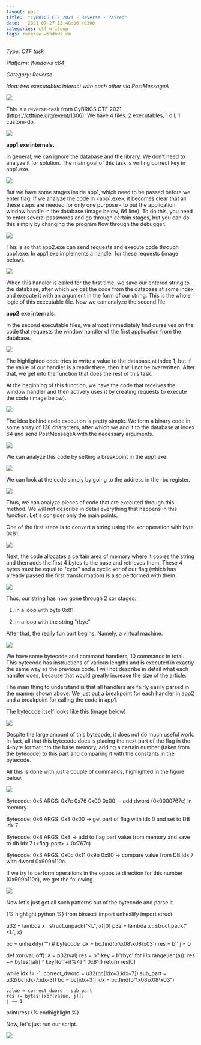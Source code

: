 ```yaml
---
layout: post
title:  "CyBRICS CTF 2021 - Reverse - Paired"
date:   2021-07-27 13:48:00 +0300
categories: ctf writeup
tags: reverse windows vm
---
```


*Type: CTF task*

*Platform: Windows x64*

*Category: Reverse*

*Idea: two executables interact with each other via PostMessageA*

![](/assets/2021-07-27-CyBRICS-CTF-2021-Reverse-Paired/image1.png)

This is a reverse-task from CyBRICS CTF 2021
(<https://ctftime.org/event/1306>). We have 4 files: 2 executables, 1
dll, 1 custom-db.

![](/assets/2021-07-27-CyBRICS-CTF-2021-Reverse-Paired/image2.png)

**app1.exe internals.**

In general, we can ignore the database and the library. We don't need to
analyze it for solution. The main goal of this task is writing correct
key in app1.exe.

![](/assets/2021-07-27-CyBRICS-CTF-2021-Reverse-Paired/image3.png)

But we have some stages inside app1, which need to be passed before we
enter flag. If we analyze the code in «app1.exe», it becomes clear that
all these steps are needed for only one purpose - to put the application
window handle in the database (image below, 66 line). To do this, you
need to enter several passwords and go through certain stages, but you
can do this simply by changing the program flow through the debugger.

![](/assets/2021-07-27-CyBRICS-CTF-2021-Reverse-Paired/image4.png)

This is so that app2.exe can send requests and execute code through
app1.exe. In app1.exe implements a handler for these requests (image
below).

![](/assets/2021-07-27-CyBRICS-CTF-2021-Reverse-Paired/image5.png)

When this handler is called for the first time, we save our entered
string to the database, after which we get the code from the database at
some index and execute it with an argument in the form of our string.
This is the whole logic of this executable file. Now we can analyze the
second file.

**app2.exe internals.**

In the second executable files, we almost immediately find ourselves on
the code that requests the window handler of the first application from
the database.

![](/assets/2021-07-27-CyBRICS-CTF-2021-Reverse-Paired/image6.png)

The highlighted code tries to write a value to the database at index 1,
but if the value of our handler is already there, then it will not be
overwritten. After that, we get into the function that does the rest of
this task.

At the beginning of this function, we have the code that receives the
window handler and then actively uses it by creating requests to execute
the code (image below).

![](/assets/2021-07-27-CyBRICS-CTF-2021-Reverse-Paired/image7.png)

The idea behind code execution is pretty simple. We form a binary code
in some array of 128 characters, after which we add it to the database
at index 64 and send PostMessageA with the necessary arguments.

![](/assets/2021-07-27-CyBRICS-CTF-2021-Reverse-Paired/image8.png)

We can analyze this code by setting a breakpoint in the app1.exe.

![](/assets/2021-07-27-CyBRICS-CTF-2021-Reverse-Paired/image9.png)

We can look at the code simply by going to the address in the rbx
register.

![](/assets/2021-07-27-CyBRICS-CTF-2021-Reverse-Paired/image10.png)

Thus, we can analyze pieces of code that are executed through this
method. We will not describe in detail everything that happens in this
function. Let\'s consider only the main points.

One of the first steps is to convert a string using the xor operation
with byte 0x81.

![](/assets/2021-07-27-CyBRICS-CTF-2021-Reverse-Paired/image11.png)

Next, the code allocates a certain area of memory where it copies the
string and then adds the first 4 bytes to the base and retrieves them.
These 4 bytes must be equal to \"cybr\" and a cyclic xor of our flag
(which has already passed the first transformation) is also performed
with them.

![](/assets/2021-07-27-CyBRICS-CTF-2021-Reverse-Paired/image12.png)

Thus, our string has now gone through 2 xor stages:

1.  in a loop with byte 0x81

2.  in a loop with the string \"rbyc\"

After that, the really fun part begins. Namely, a virtual machine.

![](/assets/2021-07-27-CyBRICS-CTF-2021-Reverse-Paired/image13.png)

We have some bytecode and command handlers, 10 commands in total. This
bytecode has instructions of various lengths and is executed in exactly
the same way as the previous code. I will not describe in detail what
each handler does, because that would greatly increase the size of the
article.

The main thing to understand is that all handlers are fairly easily
parsed in the manner shown above. We just put a breakpoint for each
handler in app2 and a breakpoint for calling the code in app1.

The bytecode itself looks like this (image below)

![](/assets/2021-07-27-CyBRICS-CTF-2021-Reverse-Paired/image14.png)

Despite the large amount of this bytecode, it does not do much useful
work. In fact, all that this bytecode does is placing the next part of
the flag in the 4-byte format into the base memory, adding a certain
number (taken from the bytecode) to this part and comparing it with the
constants in the bytecode.

All this is done with just a couple of commands, highlighted in the
figure below.

![](/assets/2021-07-27-CyBRICS-CTF-2021-Reverse-Paired/image15.png)

Bytecode: 0x5 ARGS: 0x7c 0x76 0x00 0x00 -- add dword (0x0000767c) in
memory

Bytecode: 0x6 ARGS: 0x8 0x00 -\> get part of flag with idx 0 and set to
DB idx 7

Bytecode: 0x8 ARGS: 0x8 -\> add to flag part value from memory and save
to db idx 7 (\<flag-part\> + 0x767c)

Bytecode: 0x3 ARGS: 0x0c 0x11 0x9b 0x90 -\> compare value from DB idx 7
with dword 0x909b110c.

If we try to perform operations in the opposite direction for this
number (0x909b110c), we get the following.

![](/assets/2021-07-27-CyBRICS-CTF-2021-Reverse-Paired/image16.png)

Now let\'s just get all such patterns out of the bytecode and parse it.

{% highlight python %}
from binascii import unhexlify
import struct

u32 = lambda x : struct.unpack("<L", x)[0]
p32 = lambda x : struct.pack("<L", x)

bc = unhexlify("") # bytecode 
idx = bc.find(b'\x08\x08\x03')
res = b''
j = 0

def xor(val, off):
    a = p32(val)
    res = b''
    key = b'rbyc'
    for i in range(len(a)):
        res += bytes([a[i] ^ key[(off+i)%4] ^ 0x81])
    return res[0]

while idx != -1:
    correct_dword = u32(bc[idx+3:idx+7])
    sub_part = u32(bc[idx-7:idx-3])
    bc = bc[idx+3:]
    idx = bc.find(b"\x08\x08\x03")

    value = correct_dword - sub_part
    res += bytes([xor(value, j)])
    j += 1

print(res)
{% endhighlight %}

Now, let\'s just run our script.

![](/assets/2021-07-27-CyBRICS-CTF-2021-Reverse-Paired/image17.png)
